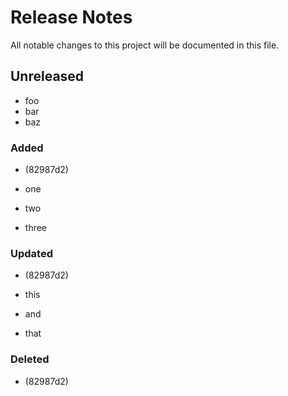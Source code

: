 # Release Notes

All notable changes to this project will be documented in this file.

## Unreleased

- foo
- bar
- baz
### Added
-  (82987d2)

- one
- two
- three
### Updated
-  (82987d2)

- this
- and
- that
### Deleted
-  (82987d2)
